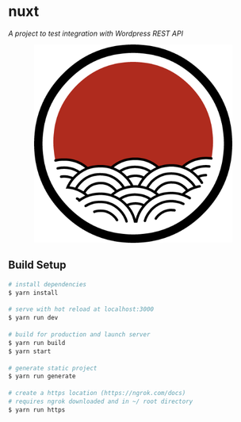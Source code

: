 # nuxt

*A project to test integration with Wordpress REST API*

<p align="center">
  <img width="400" height="400" src="./static/icon.png">
</p>

## Build Setup

``` bash
# install dependencies
$ yarn install

# serve with hot reload at localhost:3000
$ yarn run dev

# build for production and launch server
$ yarn run build
$ yarn start

# generate static project
$ yarn run generate

# create a https location (https://ngrok.com/docs)
# requires ngrok downloaded and in ~/ root directory
$ yarn run https
```
